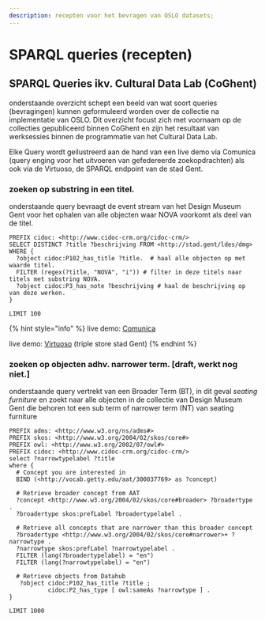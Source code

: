 ```yaml
---
description: recepten voor het bevragen van OSLO datasets;
---
```


# SPARQL queries (recepten)

## SPARQL Queries ikv. Cultural Data Lab (CoGhent)

onderstaande overzicht schept een beeld van wat soort queries (bevragingen) kunnen geformuleerd worden over de collectie na implementatie van OSLO. Dit overzicht focust zich met voornaam op de collecties gepubliceerd binnen CoGhent en zijn het resultaat van werksessies binnen de programmatie van het Cultural Data Lab.&#x20;

Elke Query wordt geilustreerd aan de hand van een live demo via Comunica (query enging voor het uitvoeren van gefedereerde zoekopdrachten) als ook via de Virtuoso, de SPARQL endpoint van de stad Gent.&#x20;

### zoeken op substring in een titel.&#x20;

onderstaande query bevraagt de event stream van het Design Museum Gent voor het ophalen van alle objecten waar NOVA voorkomt als deel van de titel.&#x20;

```
PREFIX cidoc: <http://www.cidoc-crm.org/cidoc-crm/>
SELECT DISTINCT ?title ?beschrijving FROM <http://stad.gent/ldes/dmg> 
WHERE { 
  ?object cidoc:P102_has_title ?title.  # haal alle objecten op met waarde titel.
  FILTER (regex(?title, "NOVA", "i")) # filter in deze titels naar titels met substring NOVA.
  ?object cidoc:P3_has_note ?beschrijving # haal de beschrijving op van deze werken. 
} 

LIMIT 100
```

{% hint style="info" %}
live demo: [Comunica](http://query.linkeddatafragments.org/#datasources=https%3A%2F%2Flodi.ilabt.imec.be%2Fsparql%2Fgent\&query=PREFIX%20cidoc%3A%20%3Chttp%3A%2F%2Fwww.cidoc-crm.org%2Fcidoc-crm%2F%3E%0ASELECT%20DISTINCT%20%3Ftitle%20%3Fbeschrijving%20FROM%20%3Chttp%3A%2F%2Fstad.gent%2Fldes%2Fdmg%3E%20%0AWHERE%20%7B%20%0A%20%20%3Fobject%20cidoc%3AP102\_has\_title%20%3Ftitle.%20%0A%20%20FILTER%20\(regex\(%3Ftitle%2C%20%22NOVA%22%2C%20%22i%22\)\).%0A%20%20%3Fobject%20cidoc%3AP3\_has\_note%20%3Fbeschrijving%20%0A%7D%20%0A%0ALIMIT%20100\&httpProxy=http%3A%2F%2Fproxy.linkeddatafragments.org%2F)&#x20;

live demo: [Virtuoso](https://stad.gent/sparql?default-graph-uri=\&query=PREFIX+cidoc%3A+%3Chttp%3A%2F%2Fwww.cidoc-crm.org%2Fcidoc-crm%2F%3E%0D%0ASELECT+DISTINCT+%3Ftitle+%3Fbeschrijving+FROM+%3Chttp%3A%2F%2Fstad.gent%2Fldes%2Fdmg%3E+%0D%0AWHERE+%7B+%0D%0A++%3Fobject+cidoc%3AP102\_has\_title+%3Ftitle.+%0D%0A++FILTER+%28regex%28%3Ftitle%2C+%22NOVA%22%2C+%22i%22%29%29.%0D%0A++%3Fobject+cidoc%3AP3\_has\_note+%3Fbeschrijving+%0D%0A%7D+%0D%0A%0D%0ALIMIT+100\&format=text%2Fhtml\&timeout=0\&debug=on) (triple store stad Gent)
{% endhint %}

### zoeken op objecten adhv. narrower term. \[draft, werkt nog niet.]

onderstaande query vertrekt van een Broader Term (BT), in dit geval _seating furniture_ en zoekt naar alle objecten in de collectie van Design Museum Gent die behoren tot een sub term of narrower term (NT) van seating furniture

```
PREFIX adms: <http://www.w3.org/ns/adms#>
PREFIX skos: <http://www.w3.org/2004/02/skos/core#>
PREFIX owl: <http://www.w3.org/2002/07/owl#>
PREFIX cidoc: <http://www.cidoc-crm.org/cidoc-crm/>
select ?narrowtypelabel ?title
where {
  # Concept you are interested in
  BIND (<http://vocab.getty.edu/aat/300037769> as ?concept)
  
  # Retrieve broader concept from AAT
  ?concept <http://www.w3.org/2004/02/skos/core#broader> ?broadertype .
  ?broadertype skos:prefLabel ?broadertypelabel .

  # Retrieve all concepts that are narrower than this broader concept
  ?broadertype <http://www.w3.org/2004/02/skos/core#narrower>+ ?narrowtype .
  ?narrowtype skos:prefLabel ?narrowtypelabel .
  FILTER (lang(?broadertypelabel) = "en")
  FILTER (lang(?narrowtypelabel) = "en")
  
  # Retrieve objects from Datahub
   ?object cidoc:P102_has_title ?title ;
           cidoc:P2_has_type [ owl:sameAs ?narrowtype ] .
}

LIMIT 1000
```
